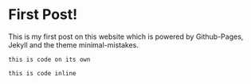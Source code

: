 # First Post!

This is my first post on this website which is powered by Github-Pages, Jekyll and the theme minimal-mistakes.
```
this is code on its own
```
`this is code inline`

